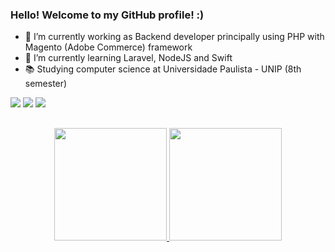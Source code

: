 ### Hello! Welcome to my GitHub profile! :)

- 🔭 I’m currently working as Backend developer principally using PHP with Magento (Adobe Commerce) framework
- 🌱 I’m currently learning Laravel, NodeJS and Swift
- 📚 Studying computer science at Universidade Paulista - UNIP (8th semester)

<div>
  <a href = "mailto:ygorkaua27@gmail.com"><img src="https://img.shields.io/badge/-Gmail-%23333?style=for-the-badge&logo=gmail&logoColor=white" target="_blank"></a>
  <a href="https://www.linkedin.com/in/ygorkaua/?locale=en_US" target="_blank"><img src="https://img.shields.io/badge/-LinkedIn-%230077B5?style=for-the-badge&logo=linkedin&logoColor=white" target="_blank"></a> 
  <a href="https://instagram.com/ygorkaua" target="_blank"><img src="https://img.shields.io/badge/-Instagram-%23E4405F?style=for-the-badge&logo=instagram&logoColor=white" target="_blank"></a>
</div>

##

<div align="center">
  <a href="https://github.com/ygorkaua">
  <img height="180em" src="https://github-readme-stats.vercel.app/api?username=ygorkaua&show_icons=true&theme=radical&include_all_commits=true&count_private=true"/>
  <img height="180em" src="https://github-readme-stats.vercel.app/api/top-langs/?username=ygorkaua&layout=compact&langs_count=7&theme=radical"/>
</div>
  

